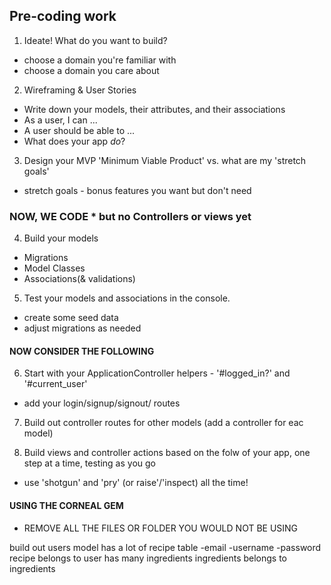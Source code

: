 

## Pre-coding work
1. Ideate! What do you want to build?
 - choose a domain you're familiar with
 - choose a domain you care about
2. Wireframing & User Stories
 - Write down your models, their attributes, and their associations
 - As a user, I can ...
 - A user should be able to ... 
 - What does your app _do_?
3. Design your MVP 'Minimum Viable Product' vs. what are my 'stretch goals'
 - stretch goals - bonus features you want but don't need
 
 ### NOW, WE CODE * but no Controllers or views yet

4. Build your models
 - Migrations
 - Model Classes
 - Associations(& validations)
5. Test your models and associations in the console.
 - create some seed data 
 - adjust migrations as needed

#### NOW CONSIDER THE FOLLOWING

6. Start with your ApplicationController helpers - '#logged_in?' and '#current_user'
 - add your login/signup/signout/ routes
7. Build out controller routes for other models (add a controller for eac model)

8. Build views and controller actions based on the folw of your app, one step at a time, testing as you go
 - use 'shotgun' and 'pry' (or raise'/'inspect) all the time!

#### USING THE CORNEAL GEM
- REMOVE ALL THE FILES OR FOLDER YOU WOULD NOT BE USING












build out users model
has a lot of recipe
table 
-email
-username
-password
recipe
belongs to user
has many ingredients
ingredients
belongs to ingredients 
